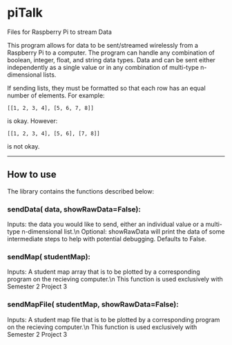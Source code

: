 # piTalk
Files for Raspberry Pi to stream Data

This program allows for data to be sent/streamed wirelessly from a Raspberry Pi to a computer. The program can handle any combination of boolean, integer, float, and string data types. Data and can be sent either independently as a single value or in any combination of multi-type n-dimensional lists. 

If sending lists, they must be formatted so that each row has an equal number of elements. For example: 

`[[1, 2, 3, 4], [5, 6, 7, 8]]`

is okay.  However: 

`[[1, 2, 3, 4], [5, 6], [7, 8]]`

is not okay.

---

## How to use
The library contains the functions described below:

### sendData( data, showRawData=False):
Inputs: the data you would like to send, either an individual value or a multi-type n-dimensional list.\n
Optional: showRawData will print the data of some intermediate steps to help with potential debugging.  Defaults to False.


### sendMap( studentMap):
Inputs: A student map array that is to be plotted by a corresponding program on the recieving computer.\n
This function is used exclusively with Semester 2 Project 3

### sendMapFile( studentMap, showRawData=False):
Inputs: A student map file that is to be plotted by a corresponding program on the recieving computer.\n
This function is used exclusively with Semester 2 Project 3
